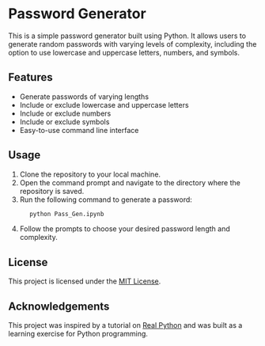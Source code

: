 # Password Generator

This is a simple password generator built using Python. It allows users to generate random passwords with varying levels of complexity, including the option to use lowercase and uppercase letters, numbers, and symbols.

## Features

- Generate passwords of varying lengths
- Include or exclude lowercase and uppercase letters
- Include or exclude numbers
- Include or exclude symbols
- Easy-to-use command line interface

## Usage

1. Clone the repository to your local machine.
2. Open the command prompt and navigate to the directory where the repository is saved.
3. Run the following command to generate a password:
```python
      python Pass_Gen.ipynb
```
4. Follow the prompts to choose your desired password length and complexity.

## License

This project is licensed under the [MIT License](https://opensource.org/licenses/MIT).

## Acknowledgements

This project was inspired by a tutorial on [Real Python](https://realpython.com/) and was built as a learning exercise for Python programming.
